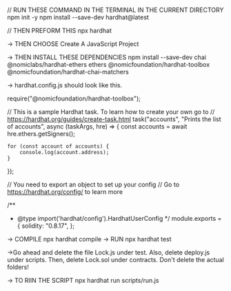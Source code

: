 
//  RUN THESE COMMAND IN THE TERMINAL IN THE CURRENT DIRECTORY
npm init -y
npm install --save-dev hardhat@latest

// THEN PREFORM THIS
npx hardhat

-> THEN CHOOSE Create A JavaScript Project

-> THEN INSTALL THESE DEPENDENCIES
npm install --save-dev chai @nomiclabs/hardhat-ethers ethers @nomicfoundation/hardhat-toolbox @nomicfoundation/hardhat-chai-matchers

->  hardhat.config.js should look like this.

require("@nomicfoundation/hardhat-toolbox");

// This is a sample Hardhat task. To learn how to create your own go to
// https://hardhat.org/guides/create-task.html
task("accounts", "Prints the list of accounts", async (taskArgs, hre) => {
    const accounts = await hre.ethers.getSigners();

    for (const account of accounts) {
        console.log(account.address);
    }
});

// You need to export an object to set up your config
// Go to https://hardhat.org/config/ to learn more

/**
 * @type import('hardhat/config').HardhatUserConfig
 */
module.exports = {
    solidity: "0.8.17",
};


-> COMPILE  npx hardhat compile
-> RUN npx hardhat test

->Go ahead and delete the file Lock.js under test.  Also, delete deploy.js under scripts. Then, delete Lock.sol under contracts. Don't delete the actual folders!


-> TO RIIN THE SCRIPT npx hardhat run scripts/run.js